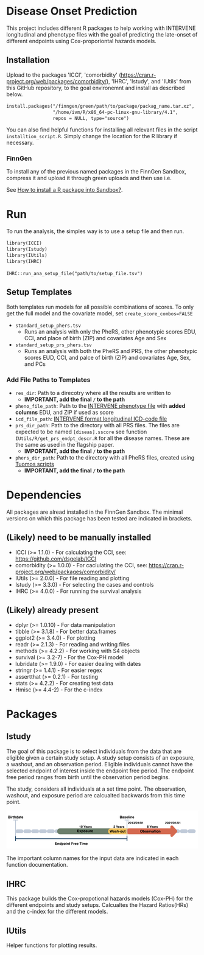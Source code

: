 # Disease Onset Prediction

<!-- badges: start -->
<!-- badges: end -->

This project includes different R packages to help working with INTERVENE longitudinal and phenotype files with the goal of predicting the late-onset of different endpoints using Cox-proporiontal hazards models.

## Installation

Upload to the packages 'ICCI', 'comorbidity' (https://cran.r-project.org/web/packages/comorbidity/), 'IHRC', 'Istudy', and 'IUtils' from this GitHub repository, to the goal environemnt and install as described below.

```{r example}
install.packages("/finngen/green/path/to/package/packag_name.tar.xz",
                 "/home/ivm/R/x86_64-pc-linux-gnu-library/4.1",
                 repos = NULL, type="source")
```

You can also find helpful functions for installing all relevant files in the script `installtion_script.R`. Simply change the location for the R library if necessary.

### FinnGen
To install any of the previous named packages in the FinnGen Sandbox, compress it and upload it through green uploads and then use i.e.

See [How to install a R package into Sandbox?](https://finngen.gitbook.io/finngen-analyst-handbook/working-in-the-sandbox/quirks-and-features/how-to-upload-to-your-own-ivm-via-finngen-green/my-r-package-doesnt-exist-in-finngen-sandbox-r-rstudio.-how-can-i-get-a-new-r-package-to-finngen).

# Run

To run the analysis, the simples way is to use a setup file and then run.

```{r example}
library(ICCI)
library(Istudy)
library(IUtils)
library(IHRC)

IHRC::run_ana_setup_file("path/to/setup_file.tsv")
```

## Setup Templates

Both templates run models for all possible combinations of scores. To only get the full model and the covariate model, set `create_score_combos=FALSE`
- `standard_setup_phers.tsv`
  - Runs an analysis with only the PheRS, other phenotypic scores EDU, CCI, and place of birth (ZIP) and covariates Age and Sex
- `standard_setup_prs_phers.tsv`
  - Runs an analysis with both the PheRS and PRS, the other phenotypic scores EUD, CCI, and palce of birth (ZIP) and covariates Age, Sex, and PCs

### Add File Paths to Templates
- `res_dir`: Path to a direcotry where all the results are written to
  - **IMPORTANT, add the final `/` to the path**
- `pheno_file_path`: Path to the [INTERVENE phenotype file](https://docs.google.com/document/d/1GbZszpPeyf-hyb0V_YDx828YbM7woh8OBJhvzkEwo2g/edit) with **added columns** EDU, and ZIP if used as score
- `icd_file_path`: [INTERVENE format longitudinal ICD-code file](https://docs.google.com/document/d/1E2Jc72CmMItEchgQaCvfA4MhZUkQYjALwTu3dCl7qd8/edit) 
- `prs_dir_path`: Path to the directory with all PRS files. The files are expected to be named `[diseas].sscore` see function `IUtils/R/get_prs_endpt_descr.R` for all the disease names. These are the same as used in the flagship paper.
  - **IMPORTANT, add the final `/` to the path**
- `phers_dir_path`: Path to the directory with all PheRS files, created using [Tuomos scripts](https://github.com/intervene-EU-H2020/INTERVENE_PheRS)
  - **IMPORTANT, add the final `/` to the path**

# Dependencies

 All packages are alread installed in the FinnGen Sandbox. The minimal versions on which this package has been tested are indicated in brackets. 

 ## (Likely) need to be manually installed
- ICCI (>= 1.1.0) - For calculating the CCI, see: https://github.com/dsgelab/ICCI
- comorbidity (>= 1.0.0) - For caclulating the CCI, see: https://cran.r-project.org/web/packages/comorbidity/
- IUtils (>= 2.0.0) - For file reading and plotting
- Istudy (>= 3.3.0) - For selecting the cases and controls
- IHRC (>= 4.0.0) - For running the survival analysis

## (Likely) already present

- dplyr (>= 1.0.10) - For data manipulation
- tibble (>= 3.1.8) - For better data.frames
- ggplot2 (>= 3.4.0) - For plotting
- readr (>= 2.1.3) - For reading and writing files
- methods (>= 4.2.2) - For working with S4 objects
- survival (>= 3.2-7) - For the Cox-PH model
- lubridate (>= 1.9.0) - For easier dealing with dates
- stringr (>= 1.4.1) - For easier regex
- assertthat (>= 0.2.1) - For testing
- stats (>= 4.2.2) - For creating test data
- Hmisc (>= 4.4-2) - For the c-index
# Packages

## Istudy

The goal of this package is to select individuals from the data that are eligible given a certain study setup. A study setup consists of an exposure, a washout, and an observation period. Eligible individuals cannot have the selected endpoint of interest inside the endpoint free period. The endpoint free period ranges from birth until the observation period begins. 

The study, considers all individuals at a set time point. The observation, washout, and exposure period are calcualted backwards from this time point.

![Study Setup Backwards](https://github.com/intervene-EU-H2020/onset_prediction/blob/main/Istudy/man/Back_study_white.svg)

The important column names for the input data are indicated in each function documentation. 
## IHRC

This package builds the Cox-propotional hazards models (Cox-PH) for the different endpoints and study setups. Calcualtes the Hazard Ratios(HRs) and the c-index for the different models. 

## IUtils

Helper functions for plotting results.

